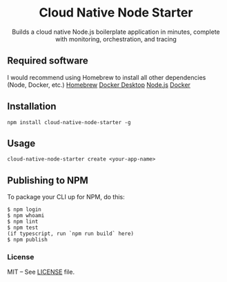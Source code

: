 <div align=center>
<h1 style="border:0">Cloud Native Node Starter</h1>
Builds a cloud native Node.js boilerplate application in minutes, complete with monitoring, orchestration, and tracing 
</div>

## Required software

I would recommend using Homebrew to install all other dependencies (Node, Docker, etc.)
[Homebrew](https://brew.sh/)
[Docker Desktop](https://www.docker.com/products/docker-desktop)
[Node.js](https://nodejs.org/en/download/)
[Docker](https://docs.docker.com/v17.09/engine/installation/)

## Installation

```shell
npm install cloud-native-node-starter -g
```

## Usage

```shell
cloud-native-node-starter create <your-app-name>
```

## Publishing to NPM

To package your CLI up for NPM, do this:

```shell
$ npm login
$ npm whoami
$ npm lint
$ npm test
(if typescript, run `npm run build` here)
$ npm publish
```

### License

MIT – See [LICENSE](LICENSE) file.
